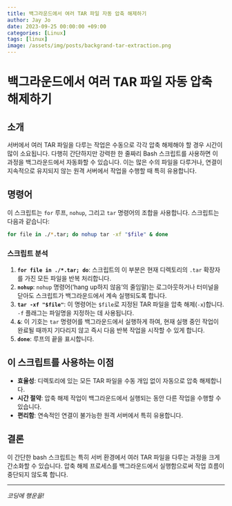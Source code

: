 ```yaml
---
title: 백그라운드에서 여러 TAR 파일 자동 압축 해제하기
author: Jay Jo
date: 2023-09-25 00:00:00 +09:00
categories: [Linux]
tags: [linux]
image: /assets/img/posts/backgrand-tar-extraction.png
---
```


# 백그라운드에서 여러 TAR 파일 자동 압축 해제하기

## 소개
서버에서 여러 TAR 파일을 다루는 작업은 수동으로 각각 압축 해제해야 할 경우 시간이 많이 소요됩니다. 다행히 간단하지만 강력한 한 줄짜리 Bash 스크립트를 사용하면 이 과정을 백그라운드에서 자동화할 수 있습니다. 이는 많은 수의 파일을 다루거나, 연결이 지속적으로 유지되지 않는 원격 서버에서 작업을 수행할 때 특히 유용합니다.

## 명령어
이 스크립트는 `for` 루프, `nohup`, 그리고 `tar` 명령어의 조합을 사용합니다. 스크립트는 다음과 같습니다:

```bash
for file in ./*.tar; do nohup tar -xf "$file" & done
```

### 스크립트 분석
1. **`for file in ./*.tar; do`**: 스크립트의 이 부분은 현재 디렉토리의 `.tar` 확장자를 가진 모든 파일을 반복 처리합니다.
2. **`nohup`**: `nohup` 명령어(‘hang up하지 않음’의 줄임말)는 로그아웃하거나 터미널을 닫아도 스크립트가 백그라운드에서 계속 실행되도록 합니다.
3. **`tar -xf "$file"`**: 이 명령어는 `$file`로 지정된 TAR 파일을 압축 해제(`-x`)합니다. `-f` 플래그는 파일명을 지정하는 데 사용됩니다.
4. **`&`**: 이 기호는 `tar` 명령어를 백그라운드에서 실행하게 하여, 현재 실행 중인 작업이 완료될 때까지 기다리지 않고 즉시 다음 반복 작업을 시작할 수 있게 합니다.
5. **`done`**: 루프의 끝을 표시합니다.

## 이 스크립트를 사용하는 이점
- **효율성**: 디렉토리에 있는 모든 TAR 파일을 수동 개입 없이 자동으로 압축 해제합니다.
- **시간 절약**: 압축 해제 작업이 백그라운드에서 실행되는 동안 다른 작업을 수행할 수 있습니다.
- **편리함**: 연속적인 연결이 불가능한 원격 서버에서 특히 유용합니다.

## 결론
이 간단한 bash 스크립트는 특히 서버 환경에서 여러 TAR 파일을 다루는 과정을 크게 간소화할 수 있습니다. 압축 해제 프로세스를 백그라운드에서 실행함으로써 작업 흐름이 중단되지 않도록 합니다.

---

*코딩에 행운을!*

